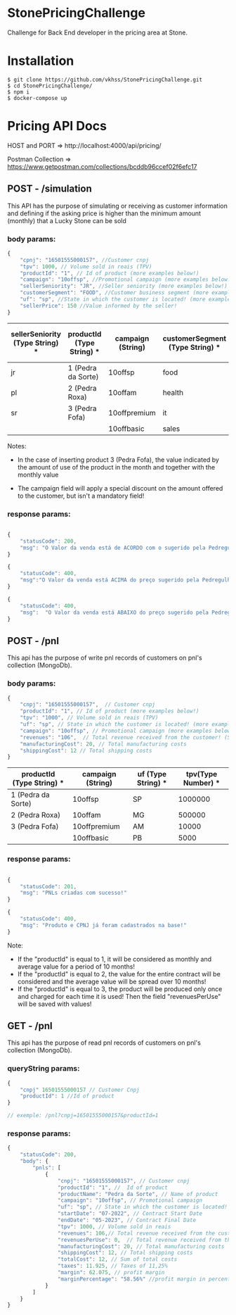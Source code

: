 # StonePricingChallenge

Challenge for Back End developer in the pricing area at Stone.

# Installation

```
$ git clone https://github.com/vkhss/StonePricingChallenge.git
$ cd StonePricingChallenge/
$ npm i
$ docker-compose up
```

# Pricing API Docs

HOST and PORT => http://localhost:4000/api/pricing/

Postman Collection => https://www.getpostman.com/collections/bcddb96ccef02f6efc17 

## POST - /simulation

This API has the purpose of simulating or receiving as customer information and defining
if the asking price is higher than the minimum amount (monthly) that a Lucky Stone
can be sold

### body params:

~~~javascript
{
    "cpnj": "16501555000157", //Customer cnpj
    "tpv": 1000, // Volume sold in reais (TPV)
    "productId": "1", // Id of product (more examples below!)
    "campaign": "10offsp", //Promotional campaign (more examples below!)
    "sellerSeniority": "JR", //Seller seniority (more examples below!)
    "customerSegment": "FOOD", //Customer business segment (more examples below!)
    "uf": "sp", //State in which the customer is located! (more examples below!)
    "sellerPrice": 150 //Value informed by the seller!
}
~~~

| sellerSeniority (Type String) * | productId (Type String) * | campaign (String) | customerSegment (Type String) * | uf (Type String) * | tpv(Type Number) * | sellerPrice (Type Number) * |
| ------------------------------- | ------------------------- | ----------------- | ------------------------------- | ------------------ | ------------------ | --------------------------- |
| jr                              | 1 (Pedra da Sorte)        | 10offsp           | food                            | SP                 | 1000000            | 200                         |
| pl                              | 2 (Pedra Roxa)            | 10offam           | health                          | MG                 | 500000             | 150                         |
| sr                              | 3 (Pedra Fofa)            | 10offpremium      | it                              | AM                 | 10000              | 100                         |
|                                 |                           | 10offbasic        | sales                           | PB                 | 5000               | 80                          |  |

Notes: 
- In the case of inserting product 3 (Pedra Fofa), the value indicated by the amount of use of the product in the month and together with the monthly value

- The campaign field will apply a special discount on the amount offered to the customer, but isn't a mandatory field!

### response params:
~~~javascript 

{
    "statusCode": 200,
    "msg": "O Valor da venda está de ACORDO com o sugerido pela Pedregulho! Entre R$ X e R$ Y"
}

{
    "statusCode": 400,
    "msg":"O Valor da venda está ACIMA do preço sugerido pela Pedregulho! Tente algo entre R$ X e R$ Y"
}

{
    "statusCode": 400,
    "msg":  "O Valor da venda está ABAIXO do preço sugerido pela Pedregulho! Tente algo entre R$ X e R$ Y"
}

~~~

## POST - /pnl

This api  has the purpose of write pnl records of customers on pnl's collection (MongoDb). 

### body params: 
~~~javascript
{
    "cnpj": "16501555000157",  // Customer cnpj
    "productId": "1", // Id of product (more examples below!)
    "tpv": "1000", // Volume sold in reais (TPV)
    "uf": "sp", // State in which the customer is located! (more examples below!)
    "campaign": "10offsp", // Promotional campaign (more examples below!)
    "revenues": "106",  // Total revenue received from the customer! (Same as sellerPrice!)
    "manufacturingCost": 20, // Total manufacturing costs
    "shippingCost": 12 // Total shipping costs
}
~~~

| productId (Type String) * | campaign (String) | uf (Type String) * | tpv(Type Number) * |
| ------------------------- | ----------------- | ------------------ | ------------------ |
| 1 (Pedra da Sorte)        | 10offsp           | SP                 | 1000000            |
| 2 (Pedra Roxa)            | 10offam           | MG                 | 500000             |
| 3 (Pedra Fofa)            | 10offpremium      | AM                 | 10000              |
|                           | 10offbasic        | PB                 | 5000               |

### response params:
~~~javascript

{
    "statusCode": 201,
    "msg": "PNLs criadas com sucesso!"
}

{
    "statusCode": 400,
    "msg": "Produto e CPNJ já foram cadastrados na base!"
}

~~~

Note: 
- If the "productId" is equal to 1, it will be considered as monthly and average value for a period of 10 months!
- If the "productId" is equal to 2, the value for the entire contract will be considered and the average value will be spread over 10 months!
- If the "productId" is equal to 3, the product will be produced only once and charged for each time it is used! Then the field "revenuesPerUse" will be saved with values!

## GET - /pnl

This api has the purpose of read pnl records of customers on pnl's collection (MongoDb). 

### queryString params: 

~~~javascript
{
    "cnpj" 16501555000157 // Customer Cnpj
    "productId": 1 //Id of product 
}

// exemple: /pnl?cnpj=16501555000157&productId=1
~~~




### response params: 

~~~javascript
{
    "statusCode": 200,
    "body": {
        "pnls": [
            {
                "cnpj": "16501555000157", // Customer cnpj
                "productId": "1", //  Id of product 
                "productName": "Pedra da Sorte", // Name of product 
                "campaign": "10offsp", // Promotional campaign 
                "uf": "sp", // State in which the customer is located!
                "startDate": "07-2022", // Contract Start Date
                "endDate": "05-2023", // Contract Final Date
                "tpv": 1000, // Volume sold in reais 
                "revenues": 106,// Total revenue received from the customer! 
                "revenuesPerUse": 0,  // Total revenue received from the customer by use (Ex: productId equal 3 - Pedra Fofa)! 
                "manufacturingCost": 20, // Total manufacturing costs
                "shippingCost": 12, // Total shipping costs
                "totalCost": 12, // Sum of total costs
                "taxes": 11.925, // Taxes of 11,25%
                "margin": 62.075, // profit margin 
                "marginPercentage": "58.56%" //profit margin in percentage
            }
        ]
    }
}
~~~
















